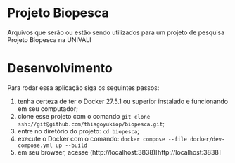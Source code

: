 # Projeto Biopesca 

Arquivos que serão ou estão sendo utilizados para um projeto de pesquisa Projeto Biopesca na UNIVALI

# Desenvolvimento

Para rodar essa aplicação siga os seguintes passos:

1. tenha certeza de ter o Docker 27.5.1 ou superior instalado e funcionando em seu computador;
2. clone esse projeto com o comando `git clone ssh://git@github.com/thiagoyukiop/biopesca.git`;
3. entre no diretório do projeto: `cd biopesca`;
4. execute o Docker com o comando: `docker compose --file docker/dev-compose.yml up --build`
5. em seu browser, acesse (http://localhost:3838)[http://localhost:3838]

